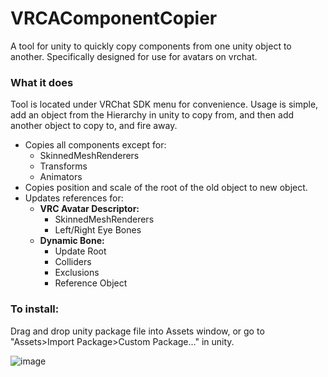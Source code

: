 # VRCAComponentCopier
A tool for unity to quickly copy components from one unity object to another. Specifically designed for use for avatars on vrchat.

### What it does
Tool is located under VRChat SDK menu for convenience.
Usage is simple, add an object from the Hierarchy in unity to copy from, and then add another object to copy to, and fire away.

- Copies all components except for:
  - SkinnedMeshRenderers 
  - Transforms 
  - Animators   
- Copies position and scale of the root of the old object to new object.
- Updates references for:
  - **VRC Avatar Descriptor:**
    - SkinnedMeshRenderers
    - Left/Right Eye Bones
  - **Dynamic Bone:**
    - Update Root
    - Colliders
    - Exclusions
    - Reference Object

### To install:
Drag and drop unity package file into Assets window, or go to "Assets>Import Package>Custom Package..." in unity.

![image](https://user-images.githubusercontent.com/76971405/103578909-65d59a80-4ea5-11eb-90d7-2b68cf20c744.png)

